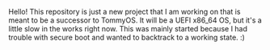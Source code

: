 Hello!
This repository is just a new project that I am working on that is meant to be a successor to TommyOS.
It will be a UEFI x86_64 OS, but it's a little slow in the works right now.
This was mainly started because I had trouble with secure boot and wanted to backtrack to a working state.
:)
